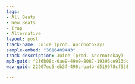 ```yaml
---
tags:
- All Beats
- New Beats
- Trap
- Alternative
layout: post
track-name: Juice (prod. Ancrnotokay)
sample-embed: "3616409443"
track-description: Juice (prod. Ancrnotokay)
mp3-guid: f2f6b08c-0ae9-49e9-8087-19396ce913dc
wav-guid: 22907ec5-eb3f-498c-ba4b-d519978cf538

---
```

